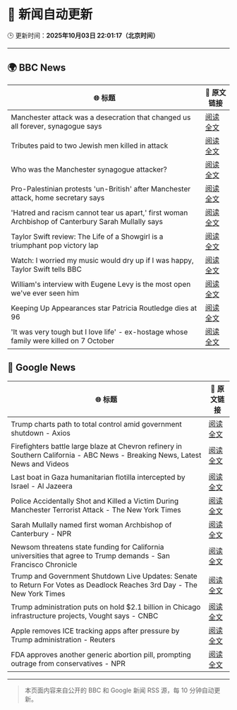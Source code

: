 # 🧠 新闻自动更新

🕒 更新时间：**2025年10月03日 22:01:17（北京时间）**

---

## 🌍 BBC News

| 🌐 标题 | 🔗 原文链接 |
|--------|-------------|
| Manchester attack was a desecration that changed us all forever, synagogue says | [阅读全文](https://www.bbc.com/news/articles/cgj1xzv4z0vo?at_medium=RSS&at_campaign=rss) |
| Tributes paid to two Jewish men killed in attack | [阅读全文](https://www.bbc.com/news/articles/cly6eve5p06o?at_medium=RSS&at_campaign=rss) |
| Who was the Manchester synagogue attacker? | [阅读全文](https://www.bbc.com/news/articles/c0q7y72kppgo?at_medium=RSS&at_campaign=rss) |
| Pro-Palestinian protests 'un-British' after Manchester attack, home secretary says | [阅读全文](https://www.bbc.com/news/articles/ckgy8kvvkp3o?at_medium=RSS&at_campaign=rss) |
| 'Hatred and racism cannot tear us apart,' first woman Archbishop of Canterbury Sarah Mullally says | [阅读全文](https://www.bbc.com/news/articles/c2lxyxqzxkdo?at_medium=RSS&at_campaign=rss) |
| Taylor Swift review:  The Life of a Showgirl is a triumphant pop victory lap | [阅读全文](https://www.bbc.com/news/articles/cn4wpe5z52qo?at_medium=RSS&at_campaign=rss) |
| Watch: I worried my music would dry up if I was happy, Taylor Swift tells BBC | [阅读全文](https://www.bbc.com/news/videos/ce3y7kpdqy9o?at_medium=RSS&at_campaign=rss) |
| William's interview with Eugene Levy is the most open we've ever seen him | [阅读全文](https://www.bbc.com/news/articles/cx2r3k0d2e5o?at_medium=RSS&at_campaign=rss) |
| Keeping Up Appearances star Patricia Routledge dies at 96 | [阅读全文](https://www.bbc.com/news/articles/czdjegvjz3do?at_medium=RSS&at_campaign=rss) |
| 'It was very tough but I love life' - ex-hostage whose family were killed on 7 October | [阅读全文](https://www.bbc.com/news/articles/cwyw2pgjg1no?at_medium=RSS&at_campaign=rss) |

## 📰 Google News

| 🌐 标题 | 🔗 原文链接 |
|--------|-------------|
| Trump charts path to total control amid government shutdown - Axios | [阅读全文](https://news.google.com/rss/articles/CBMiigFBVV95cUxOSGVrcWd5N2VicFhBM2ZpeHl1ZjFSUjdoLTJVLTBvNWlobTI0eEVIYkFGWG1yQ2xqRUlWUWpRdzdRZjUxd1FSc0k3QmhiR19pMWdubUh3emhXZWs2eGlNc3B2enkwalhPeUhxa0hJd0N6VV85akpleld1ZUQ1eUUwcWxZLUNPR3doMGc?oc=5) |
| Firefighters battle large blaze at Chevron refinery in Southern California - ABC News - Breaking News, Latest News and Videos | [阅读全文](https://news.google.com/rss/articles/CBMioAFBVV95cUxOQzYzODFITFRyS0F5MGdKTTZwOUZwd0Q4NDllUmtKZUVCcTVWYVZHVUhKZThXS3p4UDJCV2NBLVJVYWZSY05UdnhVR0NBOUJORGhGQzhGUlFkZTFPVmhWVWdhYXdNcHVUX0VrNjlmZFV4bUNHSGRISmFoVjZPbmdzMUpYbl8wa1paVDdkVWlfa1dKb2ZHbzRIdUtQa0ZiZnhV0gGmAUFVX3lxTE5TOWdiaHhJX216UE1xcVVVdEZjQVZzRVI0blZYSXppWXhOUENDV21KSHE1aEk0emxSbVpxUm5QczFtazRRSnlPTGhjTkU2R1VxYVBLVTRTQXBfREdEMk5fZGVTUUtjdUNSc0ppRV9kM2c4S051V0R2SlkwZlFDdXlrY3kwRVQ1ZmxoODN2ZEhoRlVxNEdHS0tRVm5jNjR0Z3hINlZ6Unc?oc=5) |
| Last boat in Gaza humanitarian flotilla intercepted by Israel - Al Jazeera | [阅读全文](https://news.google.com/rss/articles/CBMipwFBVV95cUxQYlUyWFpncDh0dTFlRUdqM2ZCVnJfOC1yV2pXLXlhSlZsNlBHQ2VUNGhMSTU4anE2RERtdGZNcUM2OUNHaUxBYWRqMm9tYTZ0M2VMQTg2NE5ydUduVDZmdGRoaTJZWVYtME1idXA3WDB6VVJFc1BHU05qU3ZnbmRobW1kMWpURzVCRkFqZlQ0UUJmcGpKQWpySFQyVjM0QnBfdXd5XzBZY9IBrAFBVV95cUxQbExOYnZPS2xZSjRBNFlFRzR1NHVrWDc1RTV1Skd6cWg1OEdqbzBZVEtkQ0xINHJQT05wS2xNZjdGdnJMTDB2VFhXYldZQWVJWnBNN1didkJFeTh6cXBhOXJkT3ozZWMtb19NSTR5RjhadjFPb1pFeWdxbTZBNlB3WW1uUzZKQkhaVnZuSHJPQ1RGLTItMWNBQ2RTcnk1OWhyZmNjb1ladE1mQzFp?oc=5) |
| Police Accidentally Shot and Killed a Victim During Manchester Terrorist Attack - The New York Times | [阅读全文](https://news.google.com/rss/articles/CBMiiwFBVV95cUxPcUZXeW9JdFdxczZZVkNfRjQxSmFlaWg3cmJzcGZNTFNnaE9PVEhfQ21UWjZRc25HTUV4OEtkV1hLNV95QXluZ3I3OGp5dDFBdEdwSzk5LV9sOGktTFItTk5mTGpQN2dYWnBMX3RRYVE0c19fNFVlOFl2Wk04YlN5ckJnTHZlWUFLRnpz?oc=5) |
| Sarah Mullally named first woman Archbishop of Canterbury - NPR | [阅读全文](https://news.google.com/rss/articles/CBMikAFBVV95cUxNbjdFbHpwRzNpREVzd3ZNeGppbUNVTTBUekV0cjRFUHk0cWhHYUFMSThiN1o1RzhEZkZZMUpabjM3T3I5bUpQWXZ5bjZpbEo2U0R4eWIwOFY3bWQ0QlV5T1ZkNGx2Vnc3OC1lVUJVMXJ0a29TTE1Ed1ctX2pNQjhzbFFuM3I2amViSW5WRWw3bEo?oc=5) |
| Newsom threatens state funding for California universities that agree to Trump demands - San Francisco Chronicle | [阅读全文](https://news.google.com/rss/articles/CBMikgFBVV95cUxPTFgxaVJzdGx4LUZEWUNzMDNJRkc3UFUwODJiSGxZU0NESi1ZUENkQ2ZLaWUzTUN2bjJ6SWRCWEhhR0pqcVAyY0FCQzVYYm1Kc2x5TldIRC1JazVsWmJHTDZ5b0N5OEhUQjNoQVBZbmlxam1WSEVFV3d4eXRPMmRlV2ZpSWs2R29oU1pQLTBMSll3Zw?oc=5) |
| Trump and Government Shutdown Live Updates: Senate to Return For Votes as Deadlock Reaches 3rd Day - The New York Times | [阅读全文](https://news.google.com/rss/articles/CBMifkFVX3lxTE40UjFKSWRYRHJEUkN4ZnhMVVBEU1ctY0t6bXZEUWJZSmdwZmhBQUw4M2lYZmVmVHk1Yy1mZDQ3M0pvWUx5NWlkby1VTEd5WjhDQjV0SGVOb0YwUjBYc2Y0S1NNaGdlaTMtM05HdmZRRXI5SDhidTYxZy1hekR3QQ?oc=5) |
| Trump administration puts on hold $2.1 billion in Chicago infrastructure projects, Vought says - CNBC | [阅读全文](https://news.google.com/rss/articles/CBMiiAFBVV95cUxOTXdkcmk1a2c4OTlnNUZvTGk4b1BSME5tc2lJaUpYSGNyLXBERU5VVW9jdThVVTdLZGJDMHhoR3pfWnotZmEzTTdfeXM0VnRBNGVqaVRpQVdqWjdwZ2FQUlNjN2NIRE1jbzVFOUdPLXU5RVVBaHlrUzM2akh5bzl1eWR0SGRqaHgw0gGOAUFVX3lxTE9GY0wxR1pNUEoyMlRqd0xGbEF0eG1rNmdYVkEyQjEzOVZzZkxCcTJUNV9Td0N2M2dnUHRqMFVvczhlckZQUFZSN3BfbXhCalUtWU5LT04zV0JBVkdlNHRSaFd3eXVqWmJ1RmgxNFBNTEZ2aTRVWkcxalhreTFSMU1Ba0c2RU9PWlk4X3VtRFE?oc=5) |
| Apple removes ICE tracking apps after pressure by Trump administration - Reuters | [阅读全文](https://news.google.com/rss/articles/CBMi0gFBVV95cUxQc0s0ZnFJSl96a2ZqT1U3ZlIxZmRpYmsxb3RIc1BaeDFZXzZveHF1WWFFV294LThHaEVzS1p2a0xZTWFmLXJ4MDJTcnp3VzBMa3pEb0JjcW1GUlhrQjk2UDZEVlVxaVdlVkw5RVNDOEJZQ2FyMXdFT2VYaHNXX1dqZkNoQWRLMVhXS1h2ZmloVGZOOTVWRHdPS1FwQjBxbzEzMUw2cFFEa0tFd1dUcWVHemZCa1RVU04yZFJSbWVkZU03NHl1Wll3cm1TYTJnYV96Vmc?oc=5) |
| FDA approves another generic abortion pill, prompting outrage from conservatives - NPR | [阅读全文](https://news.google.com/rss/articles/CBMiekFVX3lxTE5tX0pOQkR1X2h2NDM5SE8tZ2tjSU5tZEU2bndhVHdhOW1wa3gzak9wZ05jazUzejVQdk5pMXlkdW80aUxpQ2ZHQ01jM2tGc2VjTjBzeTc4YjFrOS1LajBOUmZfblRwd08zSFo3RHpDYURFc3pVQ3JSZXhn?oc=5) |

---
> 本页面内容来自公开的 BBC 和 Google 新闻 RSS 源，每 10 分钟自动更新。